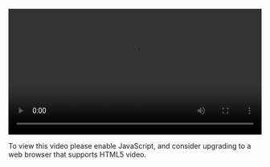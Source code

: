<video controls="" style="width: 100%; display: block;"><source src="http://o86bpj665.bkt.clouddn.com/gitbeijing/2-2-browser.mp4" type="video/mp4"><p>To view this video please enable JavaScript, and consider upgrading to a web browser that supports HTML5 video.</p></video>
